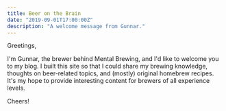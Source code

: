 ```yaml
---
title: Beer on the Brain
date: "2019-09-01T17:00:00Z"
description: "A welcome message from Gunnar."
---
```


Greetings,

I'm Gunnar, the brewer behind Mental Brewing, and I'd like to welcome you to my blog. I built this site so that I could share my brewing knowledge, thoughts on beer-related topics, and (mostly) original homebrew recipes. It's my hope to provide interesting content for brewers of all experience levels.

Cheers!